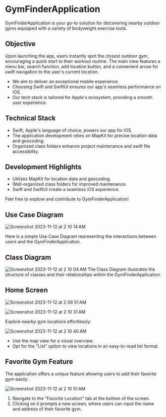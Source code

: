 # GymFinderApplication

GymFinderApplication is your go-to solution for discovering nearby outdoor gyms equipped with a variety of bodyweight exercise tools.

## Objective

Upon launching the app, users instantly spot the closest outdoor gym, encouraging a quick start to their workout routine. The main view features a menu bar, search function, add location button, and a convenient arrow for swift navigation to the user's current location.

- We aim to deliver an exceptional mobile experience.
- Choosing Swift and SwiftUI ensures our app's seamless performance on iOS.
- Our tech stack is tailored for Apple's ecosystem, providing a smooth user experience.

## Technical Stack

- Swift, Apple's language of choice, powers our app for iOS.
- The application development relies on MapKit for precise location data and geocoding.
- Organized class folders enhance project maintenance and swift file accessibility.

## Development Highlights

- Utilizes MapKit for location data and geocoding.
- Well-organized class folders for improved maintenance.
- Swift and SwiftUI create a seamless iOS experience.

Feel free to explore and contribute to GymFinderApplication!

## Use Case Diagram
![Screenshot 2023-11-12 at 2 10 14 AM](https://github.com/muktita/GymFinderApplication/assets/78444922/b55faed2-5746-48f3-8bae-943ec923071b)


Here is a simple Use Case Diagram representing the interactions between users and the GymFinderApplication.

## Class Diagram
![Screenshot 2023-11-12 at 2 10 04 AM](https://github.com/muktita/GymFinderApplication/assets/78444922/c0a223ad-1df3-467a-b86c-48dda3473228)
The Class Diagram illustrates the structure of classes and their relationships within the GymFinderApplication.

## Home Screen 
![Screenshot 2023-11-12 at 2 09 51 AM](https://github.com/muktita/GymFinderApplication/assets/78444922/9b63c6cc-ee1a-41af-9fd5-f76ea446b789)

![Screenshot 2023-11-12 at 2 10 31 AM](https://github.com/muktita/GymFinderApplication/assets/78444922/22af2648-4fe5-4ebf-bb58-e665060ca492)


Explore nearby gym locations effortlessly:


![Screenshot 2023-11-12 at 2 10 40 AM](https://github.com/muktita/GymFinderApplication/assets/78444922/38b7df4a-fb59-460e-883d-4d000f4c81ae)

- Use the map view for a visual overview.
- Opt for the "List" option to view locations in an easy-to-read list format.
  
## Favorite Gym Feature

The application offers a unique feature allowing users to add their favorite gym easily:


![Screenshot 2023-11-12 at 2 10 51 AM](https://github.com/muktita/GymFinderApplication/assets/78444922/5aba6d3d-c392-4d36-b783-b078cc2b2403)

1. Navigate to the "Favorite Location" tab at the bottom of the screen.
2. Clicking on it prompts a new screen, where users can input the name and address of their favorite gym.

